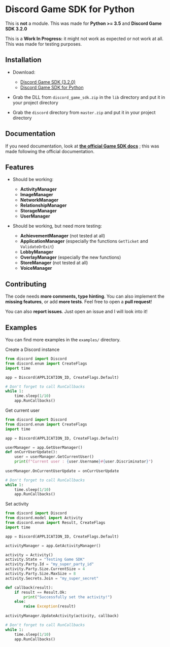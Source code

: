 # Discord Game SDK for Python

This is **not** a module. This was made for **Python >= 3.5** and **Discord Game SDK 3.2.0**

This is a **Work In Progress:** it might not work as expected or not work at all. This was made for testing purposes.

## Installation

- Download:
  - [Discord Game SDK (3.2.0)](https://dl-game-sdk.discordapp.net/3.2.0/discord_game_sdk.zip)
  - [Discord Game SDK for Python](https://github.com/NathaanTFM/discord-game-sdk-python/archive/master.zip)

- Grab the DLL from `discord_game_sdk.zip` in the `lib` directory and put it in your project directory
- Grab the `discord` directory from `master.zip` and put it in your project directory

## Documentation

If you need documentation, look at [**the official Game SDK docs**](https://discord.com/developers/docs/game-sdk/sdk-starter-guide) ; this was made following the official documentation.

## Features

* Should be working:
  * **ActivityManager**
  * **ImageManager**
  * **NetworkManager**
  * **RelationshipManager**
  * **StorageManager**
  * **UserManager** 

* Should be working, but need more testing:
  * **AchievementManager** (not tested at all)
  * **ApplicationManager** (especially the functions `GetTicket` and `ValidateOrExit`)
  * **LobbyManager**
  * **OverlayManager** (especially the new functions)
  * **StoreManager** (not tested at all)
  * **VoiceManager**

## Contributing

The code needs **more comments, type hinting**. You can also implement the **missing features**, or add **more tests**. Feel free to open a **pull request**!

You can also **report issues**. Just open an issue and I will look into it!

## Examples

You can find more examples in the `examples/` directory.

Create a Discord instance

```python
from discord import Discord
from discord.enum import CreateFlags
import time

app = Discord(APPLICATION_ID, CreateFlags.Default)

# Don't forget to call RunCallbacks
while 1:
    time.sleep(1/10)
    app.RunCallbacks()
```

Get current user

```python
from discord import Discord
from discord.enum import CreateFlags
import time

app = Discord(APPLICATION_ID, CreateFlags.Default)

userManager = app.GetUserManager()
def onCurrUserUpdate():
    user = userManager.GetCurrentUser()
    print(f"Current user : {user.Username}#{user.Discriminator}")
    
userManager.OnCurrentUserUpdate = onCurrUserUpdate

# Don't forget to call RunCallbacks
while 1:
    time.sleep(1/10)
    app.RunCallbacks()
```

Set activity

```python
from discord import Discord
from discord.model import Activity
from discord.enum import Result, CreateFlags
import time

app = Discord(APPLICATION_ID, CreateFlags.Default)

activityManager = app.GetActivityManager()

activity = Activity()
activity.State = "Testing Game SDK"
activity.Party.Id = "my_super_party_id"
activity.Party.Size.CurrentSize = 4
activity.Party.Size.MaxSize = 8
activity.Secrets.Join = "my_super_secret"

def callback(result):
    if result == Result.Ok:
        print("Successfully set the activity!")
    else:
        raise Exception(result)
        
activityManager.UpdateActivity(activity, callback)

# Don't forget to call RunCallbacks
while 1:
    time.sleep(1/10)
    app.RunCallbacks()
```